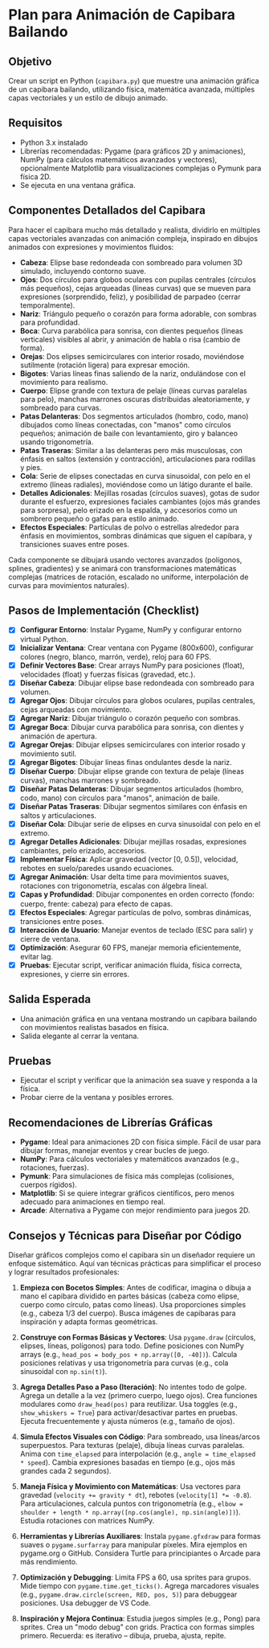 # Plan para Animación de Capibara Bailando

## Objetivo
Crear un script en Python (`capibara.py`) que muestre una animación gráfica de un capibara bailando, utilizando física, matemática avanzada, múltiples capas vectoriales y un estilo de dibujo animado.

## Requisitos
- Python 3.x instalado
- Librerías recomendadas: Pygame (para gráficos 2D y animaciones), NumPy (para cálculos matemáticos avanzados y vectores), opcionalmente Matplotlib para visualizaciones complejas o Pymunk para física 2D.
- Se ejecuta en una ventana gráfica.

## Componentes Detallados del Capibara
Para hacer el capibara mucho más detallado y realista, dividirlo en múltiples capas vectoriales avanzadas con animación compleja, inspirado en dibujos animados con expresiones y movimientos fluidos:

- **Cabeza**: Elipse base redondeada con sombreado para volumen 3D simulado, incluyendo contorno suave.
- **Ojos**: Dos círculos para globos oculares con pupilas centrales (círculos más pequeños), cejas arqueadas (líneas curvas) que se mueven para expresiones (sorprendido, feliz), y posibilidad de parpadeo (cerrar temporalmente).
- **Nariz**: Triángulo pequeño o corazón para forma adorable, con sombras para profundidad.
- **Boca**: Curva parabólica para sonrisa, con dientes pequeños (líneas verticales) visibles al abrir, y animación de habla o risa (cambio de forma).
- **Orejas**: Dos elipses semicirculares con interior rosado, moviéndose sutilmente (rotación ligera) para expresar emoción.
- **Bigotes**: Varias líneas finas saliendo de la nariz, ondulándose con el movimiento para realismo.
- **Cuerpo**: Elipse grande con textura de pelaje (líneas curvas paralelas para pelo), manchas marrones oscuras distribuidas aleatoriamente, y sombreado para curvas.
- **Patas Delanteras**: Dos segmentos articulados (hombro, codo, mano) dibujados como líneas conectadas, con "manos" como círculos pequeños; animación de baile con levantamiento, giro y balanceo usando trigonometría.
- **Patas Traseras**: Similar a las delanteras pero más musculosas, con énfasis en saltos (extensión y contracción), articulaciones para rodillas y pies.
- **Cola**: Serie de elipses conectadas en curva sinusoidal, con pelo en el extremo (líneas radiales), moviéndose como un látigo durante el baile.
- **Detalles Adicionales**: Mejillas rosadas (círculos suaves), gotas de sudor durante el esfuerzo, expresiones faciales cambiantes (ojos más grandes para sorpresa), pelo erizado en la espalda, y accesorios como un sombrero pequeño o gafas para estilo animado.
- **Efectos Especiales**: Partículas de polvo o estrellas alrededor para énfasis en movimientos, sombras dinámicas que siguen el capibara, y transiciones suaves entre poses.

Cada componente se dibujará usando vectores avanzados (polígonos, splines, gradientes) y se animará con transformaciones matemáticas complejas (matrices de rotación, escalado no uniforme, interpolación de curvas para movimientos naturales).

## Pasos de Implementación (Checklist)
- [x] **Configurar Entorno**: Instalar Pygame, NumPy y configurar entorno virtual Python.
- [x] **Inicializar Ventana**: Crear ventana con Pygame (800x600), configurar colores (negro, blanco, marrón, verde), reloj para 60 FPS.
- [x] **Definir Vectores Base**: Crear arrays NumPy para posiciones (float), velocidades (float) y fuerzas físicas (gravedad, etc.).
- [x] **Diseñar Cabeza**: Dibujar elipse base redondeada con sombreado para volumen.
- [x] **Agregar Ojos**: Dibujar círculos para globos oculares, pupilas centrales, cejas arqueadas con movimiento.
- [x] **Agregar Nariz**: Dibujar triángulo o corazón pequeño con sombras.
- [x] **Agregar Boca**: Dibujar curva parabólica para sonrisa, con dientes y animación de apertura.
- [x] **Agregar Orejas**: Dibujar elipses semicirculares con interior rosado y movimiento sutil.
- [x] **Agregar Bigotes**: Dibujar líneas finas ondulantes desde la nariz.
- [x] **Diseñar Cuerpo**: Dibujar elipse grande con textura de pelaje (líneas curvas), manchas marrones y sombreado.
- [x] **Diseñar Patas Delanteras**: Dibujar segmentos articulados (hombro, codo, mano) con círculos para "manos", animación de baile.
- [x] **Diseñar Patas Traseras**: Dibujar segmentos similares con énfasis en saltos y articulaciones.
- [x] **Diseñar Cola**: Dibujar serie de elipses en curva sinusoidal con pelo en el extremo.
- [x] **Agregar Detalles Adicionales**: Dibujar mejillas rosadas, expresiones cambiantes, pelo erizado, accesorios.
- [x] **Implementar Física**: Aplicar gravedad (vector [0, 0.5]), velocidad, rebotes en suelo/paredes usando ecuaciones.
- [x] **Agregar Animación**: Usar delta time para movimientos suaves, rotaciones con trigonometría, escalas con álgebra lineal.
- [x] **Capas y Profundidad**: Dibujar componentes en orden correcto (fondo: cuerpo, frente: cabeza) para efecto de capas.
- [x] **Efectos Especiales**: Agregar partículas de polvo, sombras dinámicas, transiciones entre poses.
- [x] **Interacción de Usuario**: Manejar eventos de teclado (ESC para salir) y cierre de ventana.
- [x] **Optimización**: Asegurar 60 FPS, manejar memoria eficientemente, evitar lag.
- [x] **Pruebas**: Ejecutar script, verificar animación fluida, física correcta, expresiones, y cierre sin errores.

## Salida Esperada
- Una animación gráfica en una ventana mostrando un capibara bailando con movimientos realistas basados en física.
- Salida elegante al cerrar la ventana.

## Pruebas
- Ejecutar el script y verificar que la animación sea suave y responda a la física.
- Probar cierre de la ventana y posibles errores.

## Recomendaciones de Librerías Gráficas
- **Pygame**: Ideal para animaciones 2D con física simple. Fácil de usar para dibujar formas, manejar eventos y crear bucles de juego.
- **NumPy**: Para cálculos vectoriales y matemáticos avanzados (e.g., rotaciones, fuerzas).
- **Pymunk**: Para simulaciones de física más complejas (colisiones, cuerpos rígidos).
- **Matplotlib**: Si se quiere integrar gráficos científicos, pero menos adecuado para animaciones en tiempo real.
- **Arcade**: Alternativa a Pygame con mejor rendimiento para juegos 2D.

## Consejos y Técnicas para Diseñar por Código
Diseñar gráficos complejos como el capibara sin un diseñador requiere un enfoque sistemático. Aquí van técnicas prácticas para simplificar el proceso y lograr resultados profesionales:

1. **Empieza con Bocetos Simples**: Antes de codificar, imagina o dibuja a mano el capibara dividido en partes básicas (cabeza como elipse, cuerpo como círculo, patas como líneas). Usa proporciones simples (e.g., cabeza 1/3 del cuerpo). Busca imágenes de capibaras para inspiración y adapta formas geométricas.

2. **Construye con Formas Básicas y Vectores**: Usa `pygame.draw` (círculos, elipses, líneas, polígonos) para todo. Define posiciones con NumPy arrays (e.g., `head_pos = body_pos + np.array([0, -40])`). Calcula posiciones relativas y usa trigonometría para curvas (e.g., cola sinusoidal con `np.sin(t)`).

3. **Agrega Detalles Paso a Paso (Iteración)**: No intentes todo de golpe. Agrega un detalle a la vez (primero cuerpo, luego ojos). Crea funciones modulares como `draw_head(pos)` para reutilizar. Usa toggles (e.g., `show_whiskers = True`) para activar/desactivar partes en pruebas. Ejecuta frecuentemente y ajusta números (e.g., tamaño de ojos).

4. **Simula Efectos Visuales con Código**: Para sombreado, usa líneas/arcos superpuestos. Para texturas (pelaje), dibuja líneas curvas paralelas. Anima con `time_elapsed` para interpolación (e.g., `angle = time_elapsed * speed`). Cambia expresiones basadas en tiempo (e.g., ojos más grandes cada 2 segundos).

5. **Maneja Física y Movimiento con Matemáticas**: Usa vectores para gravedad (`velocity += gravity * dt`), rebotes (`velocity[1] *= -0.8`). Para articulaciones, calcula puntos con trigonometría (e.g., `elbow = shoulder + length * np.array([np.cos(angle), np.sin(angle)])`). Estudia rotaciones con matrices NumPy.

6. **Herramientas y Librerías Auxiliares**: Instala `pygame.gfxdraw` para formas suaves o `pygame.surfarray` para manipular píxeles. Mira ejemplos en pygame.org o GitHub. Considera Turtle para principiantes o Arcade para más rendimiento.

7. **Optimización y Debugging**: Limita FPS a 60, usa sprites para grupos. Mide tiempo con `pygame.time.get_ticks()`. Agrega marcadores visuales (e.g., `pygame.draw.circle(screen, RED, pos, 5)`) para debuggear posiciones. Usa debugger de VS Code.

8. **Inspiración y Mejora Continua**: Estudia juegos simples (e.g., Pong) para sprites. Crea un "modo debug" con grids. Practica con formas simples primero. Recuerda: es iterativo – dibuja, prueba, ajusta, repite.
